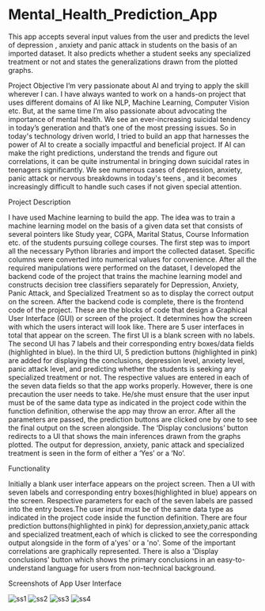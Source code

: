 # Mental_Health_Prediction_App

This app accepts several input values from the user and predicts the level of depression , anxiety and panic attack in students on the basis of an imported dataset. It also predicts whether a student seeks any specialized treatment or not and states the generalizations drawn from the plotted graphs. 

Project Objective
I’m very passionate about AI and trying to apply the skill wherever I can. I have always wanted to work on a hands-on project that uses different domains of AI like NLP, Machine Learning, Computer Vision etc. But, at the same time I’m also passionate about advocating the importance of mental health. 
We see an ever-increasing suicidal tendency in today’s generation and that’s one of the most pressing issues. So in today's technology driven world, I tried to build an app that harnesses the power of AI to create a socially impactful and beneficial project. If AI can make the right predictions, understand the trends and figure out correlations, it can be quite instrumental in bringing down suicidal rates in teenagers significantly.   We see numerous cases of depression, anxiety, panic attack or nervous breakdowns in today's teens , and it becomes increasingly difficult to handle such cases if not given special attention. 


Project Description

   I have used Machine learning to build the app. The idea was to train a machine learning model on the basis of a given data set that consists of several pointers like Study year, CGPA, Marital Status, Course Information etc. of the students pursuing college courses. The first step was to import all the necessary Python libraries and import the collected dataset. Specific columns were converted into numerical values for convenience. After all the required manipulations were performed on the dataset, I developed the backend code of the project that trains the machine learning model and constructs decision tree classifiers separately for Depression, Anxiety, Panic Attack, and Specialized Treatment so as to display the correct output on the screen. After the backend code is complete, there is the frontend code of the project. These are the blocks of code that design a Graphical User Interface (GUI) or screen of the project. It determines how the screen with which the users interact will look like. There are 5 user interfaces in total that appear on the screen. The first UI is a blank screen with no labels. The second UI has 7 labels and their corresponding entry boxes/data fields (highlighted in blue). In the third UI, 5 prediction buttons (highlighted in pink) are added for displaying the conclusions, depression level, anxiety level, panic attack level, and predicting whether the students is seeking any specialized treatment or not. The respective values are entered in each of the seven data fields so that the app works properly. However, there is one precaution the user needs to take. He/she must ensure that the user input must be of the same data type as indicated in the project code within the function definition, otherwise the app may throw an error. After all the parameters are passed, the prediction buttons are clicked one by one to see the final output on the screen alongside. The ‘Display conclusions’ button redirects to a UI that shows the main inferences drawn from the graphs plotted. The output for depression, anxiety, panic attack and specialized treatment is seen in the form of either a ‘Yes’ or a ‘No’.

Functionality

Initially a blank user interface appears on the project screen.
Then a UI with seven labels and corresponding entry boxes(highlighted in blue) appears on the screen.
Respective parameters for each of the seven labels are passed into the entry boxes.The user input must be of the same data type as indicated in the project code inside the function definition.
There are four prediction buttons(highlighted in pink) for depression,anxiety,panic attack and specialized treatment,each of which is clicked to see the corresponding output alongside in the form of a'yes' or a 'no'.
Some of the important correlations are graphically represented.
There is also a 'Display conclusions' button which shows the primary conclusions in an easy-to-understand language for users from non-technical background.

Screenshots of App User Interface

![ss1](https://user-images.githubusercontent.com/132007617/235322734-7582499f-3a75-4821-8db9-58da87ce3123.jpg)
![ss2](https://user-images.githubusercontent.com/132007617/235322744-0d67a0ba-3e07-41b3-b37b-1c31a85cff75.jpg)
![ss3](https://user-images.githubusercontent.com/132007617/235322751-91aa2b8c-0e89-4e6f-bc81-c2e3b0fee12e.jpg)
![ss4](https://user-images.githubusercontent.com/132007617/235322761-ef866c82-430a-4b98-8543-781b85e56de6.jpg)






